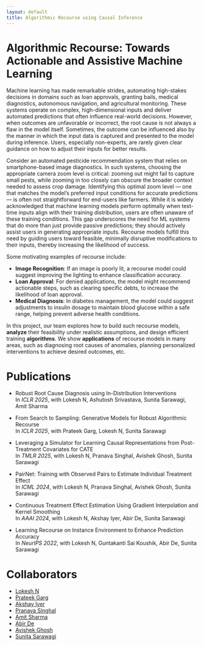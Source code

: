 ```yaml
---
layout: default
title: Algorithmic Recourse using Causal Inference
---
```


# Algorithmic Recourse: Towards Actionable and Assistive Machine Learning

Machine learning has made remarkable strides, automating high-stakes decisions in domains such as loan approvals, granting bails, medical diagnostics, autonomous navigation, and agricultural monitoring. These systems operate on complex, high-dimensional inputs and deliver automated predictions that often influence real-world decisions. However, when outcomes are unfavorable or incorrect, the root cause is not always a flaw in the model itself. Sometimes, the outcome can be influenced also by the manner in which the input data is captured and presented to the model during inference. Users, especially non-experts, are rarely given clear guidance on how to adjust their inputs for better results.

Consider an automated pesticide recommendation system that relies on smartphone-based image diagnostics. In such systems, choosing the appropriate camera zoom level is critical: zooming out might fail to capture small pests, while zooming in too closely can obscure the broader context needed to assess crop damage. Identifying this optimal zoom level — one that matches the model’s preferred input conditions for accurate predictions — is often not straightforward for end-users like farmers. While it is widely acknowledged that machine learning models perform optimally when test-time inputs align with their training distribution, users are often unaware of these training conditions. This gap underscores the need for ML systems that do more than just provide passive predictions; they should actively assist users in generating appropriate inputs. Recourse models fulfill this need by guiding users toward feasible, minimally disruptive modifications to their inputs, thereby increasing the likelihood of success.


Some motivating examples of recourse include:

- **Image Recognition**: If an image is poorly lit, a recourse model could suggest improving the lighting to enhance classification accuracy.
- **Loan Approval**: For denied applications, the model might recommend actionable steps, such as clearing specific debts, to increase the likelihood of loan approval.
- **Medical Diagnosis**: In diabetes management, the model could suggest adjustments to insulin dosage to maintain blood glucose within a safe range, helping prevent adverse health conditions.

In this project, our team explores how to build such recourse models, **analyze** their feasibility under realistic assumptions, and design efficient training **algorithms**. We show **applications** of recourse models in many areas, such as diagnosing root causes of anomalies, planning personalized interventions to achieve desired outcomes, etc.


# Publications
* Robust Root Cause Diagnosis using In-Distribution Interventions \
  In *ICLR 2025*, with Lokesh N, Ashutosh Srivastava, Sunita Sarawagi, Amit Sharma

* From Search to Sampling: Generative Models for Robust Algorithmic Recourse \
  In *ICLR 2025*, with Prateek Garg, Lokesh N, Sunita Sarawagi

* Leveraging a Simulator for Learning Causal Representations from Post-Treatment Covariates for CATE \
  In *TMLR 2025*, with Lokesh N, Pranava Singhal, Avishek Ghosh, Sunita Sarawagi

* PairNet: Training with Observed Pairs to Estimate Individual Treatment Effect \
  In *ICML 2024*, with Lokesh N, Pranava Singhal, Avishek Ghosh, Sunita Sarawagi

* Continuous Treatment Effect Estimation Using Gradient Interpolation and Kernel Smoothing \
  In *AAAI 2024*, with Lokesh N, Akshay Iyer, Abir De, Sunita Sarawagi

* Learning Recourse on Instance Environment to Enhance Prediction Accuracy \
  In *NeurIPS 2022*, with Lokesh N, Guntakanti Sai Koushik, Abir De, Sunita Sarawagi

 

# Collaborators
* [Lokesh N](https://nlokesh.netlify.app/)
* [Prateek Garg](https://prateekgargx.github.io/)
* [Akshay Iyer](https://www.linkedin.com/in/akshay-iyer2211/)
* [Pranava Singhal](https://scholar.google.com/citations?user=7smSwUsAAAAJ&hl=en)
* [Amit Sharma](http://amitsharma.in/)
* [Abir De](https://abir-de.github.io/)
* [Avishek Ghosh](https://sites.google.com/view/avishekghosh/home)
* [Sunita Sarawagi](https://www.cse.iitb.ac.in/~sunita/)